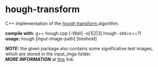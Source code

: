 # hough-transform

C++ implementation of the <a href="https://en.wikipedia.org/wiki/Hough_transform">hough transform </a>algorithm.<br>

<b>compile with:</b> g++ hough.cpp [-Wall] -o[1|2|3] hough -std=c++11 <br>
<b>usage:</b> hough [input-image-path] [treshold] <br>

<i><b>NOTE:</b></i> the given package also contains some significative test images, which are stored in the input_imgs folder. <br>
<i><b>MORE INFORMATION</b></i> at <a href="https://alyssaq.github.io/2014/understanding-hough-transform">this</a> link. 
